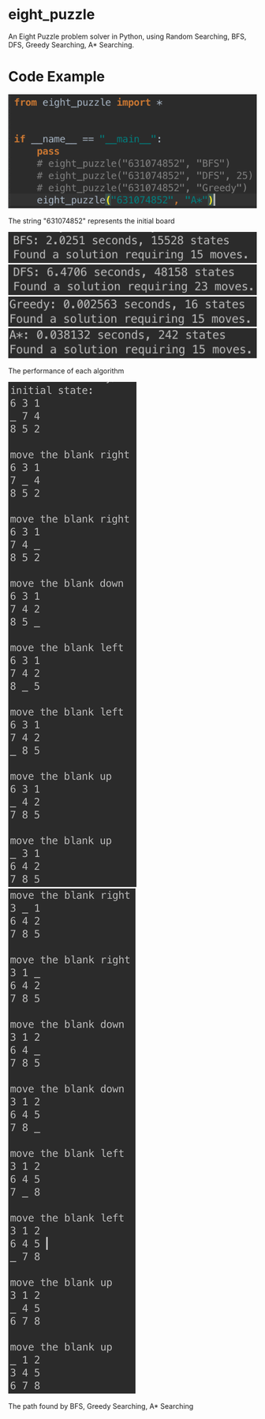 # eight_puzzle

An Eight Puzzle problem solver in Python, using Random Searching, BFS, DFS, Greedy Searching, A* Searching.

# Code Example
![Alt text](https://github.com/lhCheung1991/eight_puzzle/blob/master/pngs/1.png?raw=true "Optional Title")

The string "631074852" represents the initial board

![Alt text](https://github.com/lhCheung1991/eight_puzzle/blob/master/pngs/2.png?raw=true "Optional Title")
![Alt text](https://github.com/lhCheung1991/eight_puzzle/blob/master/pngs/3.png?raw=true "Optional Title")
![Alt text](https://github.com/lhCheung1991/eight_puzzle/blob/master/pngs/4.png?raw=true "Optional Title")
![Alt text](https://github.com/lhCheung1991/eight_puzzle/blob/master/pngs/5.png?raw=true "Optional Title")

The performance of each algorithm

![Alt text](https://github.com/lhCheung1991/eight_puzzle/blob/master/pngs/6.png?raw=true "Optional Title")
![Alt text](https://github.com/lhCheung1991/eight_puzzle/blob/master/pngs/7.png?raw=true "Optional Title")

The path found by BFS, Greedy Searching, A* Searching
